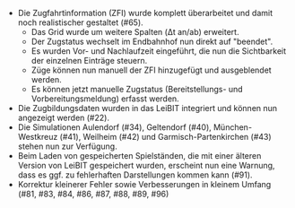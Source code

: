 - Die Zugfahrtinformation (ZFI) wurde komplett überarbeitet und damit noch realistischer gestaltet (#65).
    - Das Grid wurde um weitere Spalten (&Delta;t an/ab) erweitert.
    - Der Zugstatus wechselt im Endbahnhof nun direkt auf "beendet".
    - Es wurden Vor- und Nachlaufzeit eingeführt, die nun die Sichtbarkeit der einzelnen Einträge steuern.
    - Züge können nun manuell der ZFI hinzugefügt und ausgeblendet werden.
    - Es können jetzt manuelle Zugstatus (Bereitstellungs- und Vorbereitungsmeldung) erfasst werden.
- Die Zugbildungsdaten wurden in das LeiBIT integriert und können nun angezeigt werden (#22).
- Die Simulationen Aulendorf (#34), Geltendorf (#40), München-Westkreuz (#41), Weilheim (#42) und Garmisch-Partenkirchen (#43) stehen nun zur Verfügung.
- Beim Laden von gespeicherten Spielständen, die mit einer älteren Version von LeiBIT gespeichert wurden, erscheint nun eine Warnung, dass es ggf. zu fehlerhaften Darstellungen kommen kann (#91).
- Korrektur kleinerer Fehler sowie Verbesserungen in kleinem Umfang (#81, #83, #84, #86, #87, #88, #89, #96)
